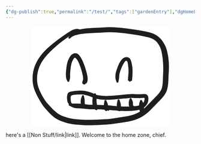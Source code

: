 ```yaml
---
{"dg-publish":true,"permalink":"/test/","tags":["gardenEntry"],"dgHomeLink":"false","dgShowFileTree":"false","dgEnableSearch":"false"}
---
```


<center><svg version="1.1" xmlns="http://www.w3.org/2000/svg" viewBox="0 0 372 270" width="372" height="270">
  <!-- svg-source:excalidraw -->
  
  <defs>
    <style class="style-fonts">
      @font-face {
        font-family: "Virgil";
        src: url("https://excalidraw.com/Virgil.woff2");
      }
      @font-face {
        font-family: "Cascadia";
        src: url("https://excalidraw.com/Cascadia.woff2");
      }
      @font-face {
        font-family: "Assistant";
        src: url("https://excalidraw.com/Assistant-Regular.woff2");
      }
    </style>
    
  </defs>
  <rect x="0" y="0" width="372" height="270" fill="#ffffff"></rect><g transform="translate(101 148) rotate(0 23 -33)" stroke="none"><path fill="#1e1e1e" d="M -2.66,0.22 Q -2.66,0.22 -4.35,-3.11 -6.05,-6.44 -6.25,-10.64 -6.45,-14.83 -6.50,-17.45 -6.56,-20.06 -6.01,-26.64 -5.46,-33.22 -4.63,-38.92 -3.80,-44.63 -2.52,-49.35 -1.23,-54.07 1.19,-59.03 3.63,-63.99 6.08,-67.24 8.53,-70.50 12.93,-72.69 17.33,-74.88 21.58,-73.72 25.82,-72.57 29.66,-67.84 33.49,-63.10 36.68,-56.39 39.87,-49.67 42.38,-42.75 44.89,-35.82 46.55,-30.24 48.21,-24.65 49.58,-19.02 50.95,-13.40 51.31,-9.17 51.67,-4.94 51.49,-2.02 51.30,0.89 50.02,3.79 48.73,6.70 47.88,6.51 47.02,6.32 46.72,6.86 46.42,7.41 46.00,7.86 45.58,8.32 45.07,8.66 44.55,9.00 43.97,9.21 43.38,9.41 42.77,9.48 42.15,9.54 41.54,9.45 40.92,9.36 40.35,9.13 39.77,8.90 39.27,8.54 38.77,8.18 38.37,7.71 37.97,7.23 37.69,6.68 37.41,6.12 37.28,5.52 37.14,4.92 37.16,4.30 37.17,3.68 37.33,3.08 37.49,2.48 38.39,-0.33 39.29,-3.14 39.39,-3.55 39.50,-3.97 39.72,-4.33 39.95,-4.68 40.28,-4.95 40.61,-5.22 41.01,-5.37 41.41,-5.51 41.83,-5.53 42.26,-5.54 42.67,-5.41 43.07,-5.29 43.42,-5.04 43.76,-4.80 44.01,-4.45 44.26,-4.11 44.39,-3.70 44.51,-3.29 44.50,-2.87 44.49,-2.45 44.35,-2.05 44.20,-1.65 43.93,-1.31 43.67,-0.98 43.31,-0.75 42.95,-0.52 42.54,-0.42 42.13,-0.32 41.71,-0.35 41.28,-0.38 40.89,-0.55 40.50,-0.72 40.18,-1.00 39.87,-1.28 39.66,-1.65 39.45,-2.02 39.37,-2.44 39.29,-2.86 39.34,-3.28 39.40,-3.70 39.59,-4.08 39.77,-4.46 40.07,-4.76 40.37,-5.06 40.75,-5.25 41.13,-5.44 41.56,-5.50 41.98,-5.56 42.39,-5.48 42.81,-5.40 43.18,-5.19 43.55,-4.98 43.84,-4.67 44.12,-4.35 44.29,-3.96 44.46,-3.57 44.49,-3.15 44.53,-2.73 44.53,-2.73 44.53,-2.73 44.60,-0.84 44.67,1.04 45.85,3.68 47.02,6.32 46.72,6.86 46.42,7.41 46.00,7.86 45.58,8.32 45.07,8.66 44.55,9.00 43.97,9.21 43.38,9.41 42.77,9.48 42.15,9.54 41.54,9.45 40.92,9.36 40.35,9.13 39.77,8.90 39.27,8.54 38.77,8.18 38.37,7.71 37.97,7.23 37.69,6.68 37.41,6.13 37.28,5.52 37.14,4.92 37.16,4.30 37.17,3.68 37.33,3.08 37.49,2.48 38.34,1.49 39.19,0.50 39.39,-1.83 39.60,-4.17 39.47,-7.47 39.34,-10.77 38.21,-16.08 37.07,-21.39 35.55,-26.67 34.04,-31.94 31.76,-38.39 29.49,-44.84 26.84,-50.66 24.19,-56.48 20.72,-59.92 17.25,-63.36 15.50,-61.11 13.75,-58.86 11.70,-54.93 9.66,-51.01 8.53,-46.99 7.41,-42.98 6.62,-37.60 5.83,-32.22 5.27,-26.25 4.72,-20.28 4.76,-17.73 4.81,-15.17 4.85,-11.26 4.90,-7.35 3.78,-3.78 2.66,-0.22 2.64,0.09 2.63,0.42 2.54,0.73 2.46,1.04 2.29,1.31 2.13,1.59 1.91,1.83 1.69,2.06 1.42,2.23 1.15,2.41 0.84,2.51 0.54,2.61 0.22,2.64 -0.10,2.66 -0.41,2.61 -0.73,2.56 -1.03,2.44 -1.32,2.31 -1.58,2.12 -1.84,1.93 -2.04,1.68 -2.25,1.43 -2.39,1.14 -2.53,0.85 -2.59,0.53 -2.66,0.22 -2.66,0.22 L -2.66,0.22 Z"></path></g><g transform="translate(232 150) rotate(0 17 -32.5)" stroke="none"><path fill="#1e1e1e" d="M -2.71,0.18 Q -2.71,0.18 -4.15,-4.05 -5.60,-8.29 -5.50,-12.97 -5.41,-17.66 -5.04,-20.64 -4.66,-23.63 -1.83,-32.46 0.99,-41.28 4.33,-48.06 7.66,-54.84 11.87,-59.69 16.09,-64.53 22.02,-65.61 27.95,-66.68 31.70,-63.15 35.44,-59.63 37.33,-51.84 39.23,-44.05 39.88,-37.15 40.52,-30.24 40.24,-23.32 39.97,-16.40 39.56,-11.50 39.16,-6.59 38.92,-4.04 38.68,-1.48 37.16,-1.90 35.64,-2.31 35.58,-2.00 35.52,-1.69 35.38,-1.40 35.25,-1.11 35.05,-0.87 34.86,-0.62 34.61,-0.43 34.35,-0.23 34.06,-0.11 33.77,0.01 33.46,0.07 33.15,0.12 32.83,0.10 32.52,0.08 32.22,-0.01 31.92,-0.11 31.65,-0.27 31.38,-0.44 31.16,-0.67 30.93,-0.89 30.77,-1.16 30.61,-1.44 30.52,-1.74 30.43,-2.04 30.41,-2.36 30.40,-2.67 30.44,-2.95 30.49,-3.23 30.68,-3.61 30.86,-3.99 31.16,-4.30 31.45,-4.60 31.83,-4.80 32.21,-4.99 32.63,-5.06 33.05,-5.12 33.47,-5.04 33.89,-4.97 34.26,-4.77 34.63,-4.56 34.92,-4.25 35.21,-3.94 35.38,-3.55 35.56,-3.16 35.60,-2.74 35.64,-2.32 35.54,-1.90 35.44,-1.49 35.22,-1.13 34.99,-0.77 34.67,-0.49 34.34,-0.22 33.94,-0.07 33.55,0.07 33.12,0.09 32.70,0.10 32.29,-0.00 31.88,-0.12 31.53,-0.37 31.18,-0.61 30.93,-0.95 30.68,-1.29 30.55,-1.70 30.42,-2.10 30.42,-2.53 30.43,-2.95 30.57,-3.35 30.71,-3.75 30.97,-4.09 31.24,-4.42 31.59,-4.66 31.94,-4.89 32.36,-5.00 32.77,-5.11 33.19,-5.08 33.61,-5.05 34.01,-4.89 34.40,-4.72 34.72,-4.44 35.04,-4.17 35.25,-3.80 35.47,-3.43 35.55,-3.02 35.64,-2.60 35.64,-2.45 35.64,-2.31 35.58,-2.00 35.52,-1.69 35.38,-1.40 35.25,-1.11 35.05,-0.87 34.86,-0.62 34.61,-0.43 34.35,-0.23 34.06,-0.11 33.77,0.01 33.46,0.07 33.15,0.12 32.84,0.10 32.52,0.08 32.22,-0.01 31.92,-0.11 31.65,-0.27 31.38,-0.44 31.16,-0.66 30.93,-0.89 30.77,-1.16 30.61,-1.44 30.52,-1.74 30.43,-2.04 30.41,-2.36 30.40,-2.67 29.12,-2.45 27.85,-2.23 27.97,-4.90 28.10,-7.58 28.55,-12.26 28.99,-16.95 29.37,-23.13 29.75,-29.30 29.23,-35.62 28.72,-41.94 27.87,-47.68 27.03,-53.42 25.07,-55.28 23.11,-57.13 20.03,-53.64 16.94,-50.15 13.92,-44.08 10.90,-38.02 8.25,-30.14 5.61,-22.25 5.26,-19.76 4.92,-17.27 4.68,-13.11 4.45,-8.95 3.58,-4.56 2.71,-0.18 2.69,0.14 2.68,0.47 2.58,0.78 2.49,1.10 2.32,1.38 2.15,1.66 1.92,1.89 1.69,2.13 1.41,2.30 1.13,2.47 0.82,2.57 0.50,2.67 0.17,2.69 -0.14,2.71 -0.47,2.66 -0.79,2.60 -1.09,2.47 -1.39,2.33 -1.65,2.13 -1.91,1.93 -2.11,1.68 -2.32,1.42 -2.45,1.12 -2.59,0.82 -2.65,0.50 -2.71,0.18 -2.71,0.18 L -2.71,0.18 Z"></path></g><g transform="translate(132 13) rotate(0 54 122)" stroke="none"><path fill="#1e1e1e" d="M 0,2.76 Q 0,2.76 -3.71,3.86 -7.42,4.95 -10.96,6.02 -14.50,7.10 -16.85,8.06 -19.21,9.03 -29.06,15.85 -38.91,22.68 -47.20,28.87 -55.49,35.07 -64.78,43.27 -74.06,51.47 -80.76,58.28 -87.47,65.09 -93.05,72.10 -98.63,79.10 -102.59,85.84 -106.54,92.58 -108.97,99.14 -111.40,105.70 -112.69,112.25 -113.99,118.80 -114.25,125.07 -114.51,131.34 -114.08,136.39 -113.65,141.45 -112.38,146.78 -111.12,152.10 -108.96,157.26 -106.81,162.42 -104.20,167.79 -101.59,173.17 -98.78,177.90 -95.98,182.63 -92.97,187.15 -89.96,191.67 -86.56,195.55 -83.16,199.44 -79.98,202.83 -76.81,206.22 -73.45,209.64 -70.09,213.06 -66.74,216.12 -63.39,219.18 -59.89,221.70 -56.38,224.22 -52.57,226.30 -48.76,228.37 -44.06,229.97 -39.35,231.57 -33.87,233.13 -28.38,234.69 -22.51,235.89 -16.63,237.08 -11.52,237.57 -6.40,238.05 0.16,238.56 6.73,239.07 14.27,239.27 21.80,239.46 30.07,239.27 38.33,239.07 47.03,238.70 55.73,238.33 64.31,237.87 72.89,237.42 79.80,236.66 86.71,235.91 95.57,234.45 104.43,232.99 112.65,231.76 120.86,230.54 126.80,229.46 132.75,228.39 138.14,226.86 143.53,225.33 148.67,223.08 153.82,220.84 158.69,218.00 163.56,215.16 167.92,211.59 172.28,208.03 176.65,203.74 181.03,199.44 184.62,195.62 188.20,191.81 192.13,187.79 196.05,183.78 200.01,179.77 203.98,175.76 206.69,172.75 209.40,169.74 211.56,166.90 213.73,164.07 215.63,160.84 217.52,157.61 218.38,154.54 219.23,151.48 219.91,147.18 220.59,142.88 220.89,137.76 221.18,132.65 221.31,127.57 221.45,122.49 221.76,116.42 222.08,110.36 222.13,104.22 222.19,98.08 221.92,91.90 221.64,85.73 221.01,78.92 220.38,72.12 219.11,64.86 217.85,57.59 216.31,51.82 214.77,46.05 211.64,40.74 208.51,35.44 205.82,32.10 203.13,28.76 199.83,26.29 196.53,23.82 192.07,21.77 187.61,19.72 181.13,18.03 174.66,16.35 165.89,14.74 157.12,13.12 147.33,11.55 137.54,9.98 128.80,8.75 120.06,7.51 109.54,6.43 99.03,5.35 90.64,4.89 82.26,4.43 73.78,4.81 65.30,5.19 56.41,5.64 47.52,6.08 39.15,6.57 30.78,7.05 22.92,7.54 15.06,8.04 8.24,8.85 1.42,9.66 -3.91,10.68 -9.24,11.70 -13.78,13.22 -18.32,14.74 -21.10,16.82 -23.88,18.90 -25.13,20.03 -26.38,21.16 -26.73,21.40 -27.08,21.64 -27.49,21.76 -27.90,21.88 -28.32,21.86 -28.75,21.84 -29.14,21.68 -29.54,21.53 -29.86,21.26 -30.19,20.99 -30.41,20.62 -30.64,20.26 -30.73,19.85 -30.83,19.43 -30.78,19.01 -30.74,18.59 -30.57,18.20 -30.39,17.81 -30.10,17.50 -29.81,17.19 -29.44,16.99 -29.06,16.79 -28.64,16.71 -28.23,16.64 -27.81,16.71 -27.39,16.77 -27.01,16.97 -26.63,17.16 -26.34,17.47 -26.04,17.78 -25.86,18.16 -25.68,18.54 -25.63,18.97 -25.58,19.39 -25.67,19.80 -25.76,20.22 -25.97,20.59 -26.19,20.95 -26.51,21.23 -26.83,21.51 -27.22,21.67 -27.62,21.83 -28.04,21.86 -28.47,21.88 -28.88,21.77 -29.29,21.66 -29.64,21.43 -29.99,21.19 -30.25,20.85 -30.51,20.52 -30.65,20.12 -30.79,19.72 -30.80,19.29 -30.80,18.87 -30.67,18.46 -30.53,18.06 -30.28,17.72 -30.03,17.38 -30.03,17.38 -30.03,17.38 -28.85,16.17 -27.68,14.96 -24.75,11.55 -21.83,8.13 -17.01,4.84 -12.19,1.55 -6.33,-0.64 -0.47,-2.83 6.87,-4.16 14.22,-5.49 22.12,-5.97 30.01,-6.46 38.43,-6.93 46.84,-7.40 55.78,-7.85 64.73,-8.30 73.86,-8.67 83.00,-9.04 91.71,-8.56 100.42,-8.08 111.18,-6.96 121.94,-5.84 130.80,-4.59 139.66,-3.34 149.62,-1.76 159.58,-0.19 168.88,1.52 178.18,3.25 185.80,5.35 193.42,7.46 199.14,10.28 204.85,13.09 209.26,16.66 213.66,20.22 216.93,24.32 220.19,28.42 224.31,35.20 228.42,41.98 230.40,48.41 232.38,54.84 233.99,62.75 235.59,70.66 236.30,77.92 237.01,85.19 237.19,91.81 237.36,98.44 237.12,104.83 236.88,111.22 236.50,117.06 236.12,122.89 235.96,128.23 235.81,133.56 235.42,139.42 235.04,145.28 234.12,150.56 233.21,155.84 231.66,160.43 230.11,165.02 227.71,168.99 225.31,172.96 222.77,176.24 220.23,179.51 217.29,182.77 214.35,186.02 210.42,189.99 206.50,193.96 202.68,197.89 198.86,201.82 195.06,205.87 191.25,209.92 186.35,214.67 181.46,219.43 176.18,223.62 170.90,227.81 165.26,231.04 159.61,234.28 153.56,236.85 147.50,239.42 141.42,241.11 135.34,242.81 129.17,243.91 122.99,245.01 114.88,246.18 106.77,247.36 97.52,248.85 88.26,250.34 80.95,251.11 73.64,251.89 64.99,252.32 56.34,252.76 47.50,253.13 38.67,253.49 30.03,253.69 21.39,253.88 13.50,253.63 5.61,253.38 -1.09,252.86 -7.81,252.33 -13.68,251.73 -19.54,251.13 -25.96,249.77 -32.38,248.42 -38.24,246.67 -44.10,244.93 -49.86,242.81 -55.61,240.69 -60.18,238.08 -64.74,235.47 -68.78,232.38 -72.81,229.28 -76.36,225.90 -79.92,222.52 -83.33,218.90 -86.75,215.28 -90.04,211.57 -93.34,207.86 -97.04,203.16 -100.74,198.46 -103.62,193.60 -106.50,188.74 -109.44,183.58 -112.38,178.42 -115.17,172.70 -117.96,166.98 -120.39,160.91 -122.83,154.85 -124.24,148.65 -125.64,142.44 -126.10,136.62 -126.55,130.79 -126.19,123.61 -125.83,116.44 -124.29,108.95 -122.75,101.46 -119.89,93.94 -117.02,86.42 -112.56,78.95 -108.11,71.49 -102.03,64.01 -95.94,56.54 -88.73,49.58 -81.51,42.62 -71.57,34.66 -61.63,26.70 -53.10,20.56 -44.56,14.43 -33.77,7.12 -22.98,-0.18 -20.07,-1.34 -17.15,-2.50 -12.33,-3.72 -7.52,-4.95 -3.76,-3.86 0,-2.76 0.33,-2.72 0.66,-2.68 0.97,-2.56 1.28,-2.45 1.56,-2.26 1.83,-2.07 2.05,-1.82 2.27,-1.57 2.43,-1.27 2.58,-0.98 2.66,-0.65 2.74,-0.33 2.74,0.00 2.74,0.33 2.66,0.65 2.58,0.98 2.43,1.27 2.27,1.57 2.05,1.82 1.83,2.07 1.56,2.26 1.28,2.45 0.97,2.56 0.66,2.68 0.33,2.72 -0.00,2.76 -0.00,2.76 L 0,2.76 Z"></path></g><g transform="translate(111 212) rotate(0 95 -11)" stroke="none"><path fill="#1e1e1e" d="M -1.06,2.48 Q -1.06,2.48 -3.26,2.02 -5.46,1.56 -8.39,-1.63 -11.32,-4.84 -12.06,-7.57 -12.80,-10.31 -13.12,-13.40 -13.45,-16.49 -13.58,-18.91 -13.72,-21.34 -12.94,-25.72 -12.16,-30.10 -10.32,-31.88 -8.47,-33.66 -5.97,-34.45 -3.48,-35.24 -0.63,-35.72 2.20,-36.20 5.71,-36.74 9.21,-37.28 12.58,-37.56 15.95,-37.83 20.30,-37.95 24.64,-38.06 28.40,-37.80 32.16,-37.55 35.73,-36.82 39.31,-36.08 42.56,-35.18 45.82,-34.28 48.93,-33.31 52.04,-32.35 54.50,-31.25 56.95,-30.16 59.64,-28.85 62.33,-27.55 64.78,-26.87 67.23,-26.19 70.48,-25.60 73.73,-25.02 77.70,-24.47 81.66,-23.93 86.05,-23.71 90.45,-23.50 95.63,-23.69 100.82,-23.88 105.60,-24.24 110.39,-24.61 115.60,-25.04 120.82,-25.48 126.19,-25.96 131.57,-26.43 136.42,-26.92 141.27,-27.41 145.91,-27.91 150.56,-28.41 154.99,-28.62 159.42,-28.83 163.51,-28.63 167.60,-28.43 170.60,-28.35 173.60,-28.27 176.02,-28.24 178.44,-28.20 180.61,-28.19 182.78,-28.18 186.42,-28.57 190.06,-28.96 193.65,-28.68 197.24,-28.40 199.16,-27.13 201.09,-25.86 202.29,-23.16 203.50,-20.46 203.46,-16.25 203.43,-12.03 203.01,-9.92 202.60,-7.81 201.73,-5.43 200.87,-3.05 199.08,-0.46 197.29,2.12 195.24,4.16 193.19,6.20 190.74,8.08 188.30,9.97 185.03,11.34 181.77,12.72 177.65,13.64 173.54,14.56 168.94,15.27 164.34,15.99 158.76,16.29 153.17,16.59 147.37,16.70 141.56,16.80 135.78,16.56 130.01,16.32 124.38,15.93 118.76,15.54 113.21,15.09 107.66,14.63 103.22,14.15 98.78,13.66 93.97,13.46 89.16,13.27 84.33,12.89 79.50,12.52 75.04,12.37 70.58,12.23 66.38,12.17 62.18,12.11 58.39,12.08 54.60,12.06 51.26,12.05 47.92,12.04 44.24,11.76 40.56,11.48 37.23,11.11 33.91,10.74 30.51,10.31 27.12,9.88 24.19,9.72 21.27,9.55 18.59,9.47 15.91,9.39 13.35,9.33 10.78,9.27 8.17,8.78 5.56,8.29 3.56,7.44 1.56,6.60 -2.63,4.64 -6.82,2.68 -7.22,2.55 -7.62,2.41 -7.96,2.16 -8.30,1.90 -8.54,1.55 -8.78,1.20 -8.89,0.79 -9.01,0.38 -8.99,-0.03 -8.96,-0.46 -8.81,-0.85 -8.65,-1.25 -8.38,-1.57 -8.10,-1.90 -7.74,-2.12 -7.37,-2.34 -6.96,-2.43 -6.54,-2.52 -6.12,-2.48 -5.70,-2.43 -5.31,-2.25 -4.93,-2.07 -4.62,-1.78 -4.31,-1.49 -4.11,-1.12 -3.91,-0.74 -3.84,-0.32 -3.77,0.09 -3.84,0.51 -3.91,0.93 -4.11,1.30 -4.30,1.68 -4.61,1.97 -4.92,2.26 -5.31,2.44 -5.69,2.62 -6.11,2.67 -6.54,2.71 -6.95,2.62 -7.37,2.53 -7.73,2.31 -8.10,2.10 -8.37,1.77 -8.65,1.45 -8.80,1.05 -8.96,0.66 -8.99,0.24 -9.01,-0.18 -8.90,-0.59 -8.78,-1.00 -8.55,-1.35 -8.31,-1.70 -7.97,-1.96 -7.63,-2.22 -7.23,-2.35 -6.83,-2.49 -6.40,-2.49 -5.98,-2.49 -5.98,-2.49 -5.98,-2.49 -1.07,-2.93 3.82,-3.37 7.39,-3.26 10.96,-3.16 13.62,-3.15 16.29,-3.14 19.17,-3.06 22.05,-2.97 25.44,-2.74 28.82,-2.51 32.16,-2.02 35.50,-1.53 38.54,-1.07 41.59,-0.62 44.78,-0.31 47.97,-0.00 51.33,0.00 54.69,0.02 58.53,0.05 62.38,0.08 66.68,0.15 70.99,0.23 75.72,0.40 80.44,0.58 85.05,0.95 89.65,1.32 94.87,1.54 100.09,1.75 104.37,2.22 108.64,2.70 114.12,3.15 119.61,3.60 125.06,4.00 130.52,4.39 135.93,4.63 141.34,4.87 146.98,4.77 152.62,4.67 157.72,4.47 162.81,4.28 167.13,3.82 171.44,3.37 176.81,2.35 182.17,1.33 184.10,0.04 186.04,-1.24 188.67,-4.00 191.30,-6.75 192.26,-10.03 193.23,-13.30 193.49,-16.04 193.75,-18.77 190.68,-18.62 187.61,-18.46 185.17,-18.16 182.73,-17.85 180.51,-17.87 178.29,-17.89 175.81,-17.93 173.32,-17.97 170.19,-18.06 167.06,-18.14 163.49,-18.34 159.92,-18.53 155.79,-18.32 151.65,-18.12 146.98,-17.62 142.30,-17.13 137.39,-16.64 132.48,-16.15 127.08,-15.67 121.69,-15.20 116.42,-14.75 111.16,-14.30 106.17,-13.93 101.18,-13.56 95.55,-13.38 89.92,-13.20 85.09,-13.46 80.27,-13.72 76.07,-14.29 71.88,-14.87 68.11,-15.56 64.34,-16.26 61.10,-17.24 57.85,-18.22 53.40,-20.32 48.96,-22.43 45.99,-23.35 43.02,-24.27 40.09,-25.10 37.16,-25.92 34.28,-26.55 31.41,-27.19 28.13,-27.43 24.84,-27.67 20.72,-27.62 16.60,-27.56 13.60,-27.43 10.59,-27.30 7.20,-26.89 3.80,-26.47 1.25,-26.07 -1.30,-25.66 -2.63,-23.72 -3.97,-21.77 -3.90,-19.54 -3.83,-17.32 -3.68,-14.87 -3.52,-12.43 -3.05,-8.72 -2.58,-5.01 -0.75,-3.75 1.06,-2.48 1.34,-2.32 1.63,-2.16 1.86,-1.93 2.10,-1.70 2.27,-1.43 2.44,-1.15 2.55,-0.84 2.65,-0.53 2.68,-0.21 2.70,0.11 2.65,0.43 2.59,0.75 2.47,1.05 2.34,1.35 2.14,1.61 1.94,1.88 1.69,2.08 1.44,2.29 1.14,2.43 0.85,2.57 0.53,2.63 0.21,2.70 -0.11,2.68 -0.44,2.67 -0.75,2.58 -1.06,2.48 -1.06,2.48 L -1.06,2.48 Z"></path></g><g transform="translate(140 189) rotate(0 0 15)" stroke="none"><path fill="#1e1e1e" d="M 2.70,0.18 Q 2.70,0.18 3.68,4.57 4.66,8.97 4.57,12.16 4.48,15.35 4.71,18.17 4.95,20.99 5.05,23.25 5.14,25.51 4.36,27.23 3.58,28.96 3.56,29.28 3.53,29.59 3.44,29.89 3.34,30.19 3.17,30.46 3.00,30.73 2.77,30.95 2.55,31.17 2.27,31.33 2.00,31.49 1.70,31.58 1.39,31.67 1.08,31.69 0.76,31.70 0.45,31.64 0.14,31.58 -0.14,31.44 -0.42,31.31 -0.67,31.11 -0.92,30.91 -1.11,30.66 -1.30,30.41 -1.43,30.12 -1.55,29.83 -1.60,29.51 -1.66,29.20 -1.32,28.26 -0.98,27.32 -0.65,27.06 -0.32,26.79 0.07,26.65 0.47,26.50 0.89,26.49 1.32,26.48 1.72,26.61 2.13,26.73 2.47,26.98 2.82,27.23 3.07,27.57 3.31,27.92 3.44,28.32 3.56,28.73 3.55,29.16 3.54,29.58 3.39,29.98 3.24,30.38 2.98,30.71 2.71,31.04 2.35,31.27 1.99,31.50 1.58,31.60 1.17,31.70 0.74,31.66 0.32,31.63 -0.06,31.46 -0.45,31.29 -0.77,31.01 -1.08,30.72 -1.29,30.35 -1.50,29.98 -1.58,29.57 -1.66,29.15 -1.60,28.73 -1.54,28.31 -1.35,27.93 -1.16,27.55 -0.86,27.25 -0.56,26.95 -0.18,26.76 0.19,26.57 0.61,26.51 1.03,26.46 1.45,26.54 1.87,26.62 2.24,26.83 2.61,27.04 2.89,27.35 3.17,27.67 3.34,28.06 3.51,28.45 3.54,28.88 3.58,29.30 3.47,29.71 3.37,30.12 3.47,29.54 3.58,28.96 3.56,29.28 3.53,29.59 3.44,29.89 3.34,30.19 3.17,30.46 3.00,30.73 2.77,30.95 2.55,31.17 2.27,31.33 2.00,31.49 1.70,31.58 1.39,31.67 1.08,31.69 0.76,31.70 0.45,31.64 0.14,31.58 -0.14,31.44 -0.42,31.31 -0.67,31.11 -0.92,30.91 -1.11,30.66 -1.30,30.41 -1.43,30.12 -1.55,29.83 -1.60,29.51 -1.66,29.20 -3.65,25.50 -5.65,21.79 -5.88,18.38 -6.12,14.97 -5.97,11.62 -5.81,8.27 -4.26,4.04 -2.70,-0.18 -2.64,-0.50 -2.58,-0.82 -2.45,-1.12 -2.31,-1.41 -2.11,-1.67 -1.90,-1.93 -1.64,-2.13 -1.39,-2.33 -1.09,-2.46 -0.79,-2.59 -0.46,-2.65 -0.14,-2.71 0.17,-2.68 0.50,-2.66 0.81,-2.56 1.12,-2.46 1.40,-2.29 1.68,-2.12 1.91,-1.89 2.14,-1.66 2.31,-1.38 2.48,-1.09 2.57,-0.78 2.67,-0.47 2.69,-0.14 2.70,0.18 2.70,0.18 L 2.70,0.18 Z"></path></g><g transform="translate(172 184) rotate(0 1 20)" stroke="none"><path fill="#1e1e1e" d="M 2.73,0.21 Q 2.73,0.21 3.75,4.04 4.77,7.88 4.44,12.12 4.11,16.36 4.33,20.08 4.56,23.80 5.16,26.83 5.76,29.86 6.18,32.41 6.61,34.97 5.82,36.26 5.03,37.55 5.36,37.83 5.68,38.10 5.90,38.47 6.12,38.83 6.21,39.25 6.30,39.66 6.25,40.09 6.20,40.51 6.03,40.89 5.85,41.28 5.55,41.59 5.26,41.90 4.88,42.09 4.51,42.29 4.09,42.36 3.67,42.43 3.25,42.36 2.83,42.29 2.46,42.09 2.08,41.89 1.79,41.58 1.50,41.27 1.32,40.89 1.14,40.50 1.10,40.08 1.05,39.65 1.14,39.24 1.24,38.82 1.46,38.46 1.68,38.10 2.00,37.82 2.33,37.55 2.72,37.39 3.12,37.24 3.54,37.21 3.96,37.19 4.37,37.31 4.78,37.42 5.13,37.66 5.49,37.90 5.74,38.24 6.00,38.58 6.13,38.98 6.27,39.38 6.27,39.81 6.27,40.23 6.13,40.63 5.99,41.04 5.74,41.37 5.48,41.71 5.13,41.95 4.77,42.19 4.36,42.30 3.95,42.41 3.53,42.39 3.10,42.37 2.71,42.21 2.32,42.05 2.32,42.05 2.32,42.05 -0.96,39.66 -4.24,37.28 -4.92,34.59 -5.60,31.91 -6.25,28.03 -6.89,24.14 -6.90,19.71 -6.90,15.29 -6.41,11.17 -5.92,7.06 -4.33,3.42 -2.73,-0.21 -2.67,-0.53 -2.60,-0.85 -2.46,-1.15 -2.32,-1.45 -2.11,-1.71 -1.90,-1.97 -1.64,-2.17 -1.38,-2.37 -1.07,-2.50 -0.77,-2.63 -0.44,-2.68 -0.12,-2.74 0.20,-2.71 0.53,-2.69 0.85,-2.58 1.16,-2.48 1.44,-2.30 1.72,-2.13 1.95,-1.89 2.18,-1.65 2.35,-1.37 2.52,-1.08 2.61,-0.76 2.70,-0.45 2.72,-0.11 2.73,0.21 2.73,0.21 L 2.73,0.21 Z"></path></g><g transform="translate(200 202) rotate(0 4 13.5)" stroke="none"><path fill="#1e1e1e" d="M 2.66,-0.33 Q 2.66,-0.33 4.69,4.08 6.72,8.50 7.00,12.34 7.28,16.18 7.58,18.64 7.88,21.10 8.90,21.62 9.91,22.14 10.02,22.44 10.13,22.74 10.17,23.05 10.20,23.37 10.16,23.68 10.12,24.00 10.01,24.29 9.89,24.59 9.71,24.85 9.53,25.10 9.29,25.31 9.05,25.52 8.77,25.66 8.49,25.81 8.18,25.88 7.87,25.96 7.56,25.95 7.24,25.95 6.93,25.87 6.63,25.79 6.35,25.65 6.07,25.50 5.83,25.28 5.60,25.07 5.42,24.81 5.24,24.55 5.93,22.72 6.62,20.90 7.03,20.81 7.45,20.72 7.87,20.77 8.29,20.82 8.68,21.00 9.06,21.18 9.37,21.47 9.68,21.77 9.87,22.15 10.07,22.52 10.14,22.94 10.20,23.36 10.13,23.78 10.06,24.20 9.86,24.57 9.66,24.95 9.35,25.24 9.04,25.53 8.65,25.70 8.26,25.88 7.84,25.92 7.42,25.97 7.00,25.87 6.59,25.78 6.23,25.56 5.86,25.34 5.59,25.01 5.32,24.69 5.16,24.29 5.01,23.90 4.99,23.47 4.97,23.05 5.08,22.64 5.20,22.23 5.44,21.88 5.68,21.53 6.02,21.27 6.36,21.02 6.76,20.89 7.17,20.75 7.59,20.75 8.02,20.76 8.42,20.89 8.82,21.03 9.16,21.29 9.49,21.55 9.73,21.90 9.97,22.26 10.08,22.67 10.19,23.08 10.16,23.50 10.14,23.93 9.98,24.32 9.82,24.71 9.54,25.04 9.27,25.36 9.59,23.75 9.91,22.14 10.02,22.44 10.13,22.74 10.17,23.05 10.20,23.37 10.16,23.68 10.12,24.00 10.01,24.29 9.89,24.59 9.71,24.84 9.53,25.10 9.29,25.31 9.05,25.52 8.77,25.66 8.49,25.81 8.18,25.88 7.87,25.96 7.56,25.95 7.24,25.95 6.93,25.87 6.63,25.79 6.35,25.65 6.07,25.50 5.83,25.28 5.60,25.07 5.42,24.81 5.24,24.55 3.56,26.31 1.88,28.06 -0.57,25.47 -3.04,22.87 -3.52,19.90 -4.01,16.93 -4.22,13.41 -4.42,9.89 -3.54,5.11 -2.66,0.33 -2.66,0.00 -2.66,-0.31 -2.59,-0.62 -2.51,-0.94 -2.36,-1.23 -2.21,-1.51 -2.00,-1.76 -1.78,-2.00 -1.52,-2.18 -1.25,-2.37 -0.95,-2.48 -0.65,-2.60 -0.33,-2.64 -0.00,-2.68 0.31,-2.64 0.63,-2.61 0.93,-2.49 1.24,-2.38 1.50,-2.19 1.77,-2.01 1.98,-1.77 2.20,-1.53 2.35,-1.24 2.50,-0.96 2.58,-0.64 2.66,-0.33 2.66,-0.33 L 2.66,-0.33 Z"></path></g><g transform="translate(235 200) rotate(0 4 14)" stroke="none"><path fill="#1e1e1e" d="M 2.66,-0.16 Q 2.66,-0.16 4.30,4.34 5.94,8.86 6.08,12.62 6.22,16.38 6.25,19.41 6.28,22.45 6.11,22.26 5.94,22.07 6.35,21.95 6.75,21.83 7.18,21.85 7.60,21.86 8.00,22.01 8.40,22.16 8.73,22.43 9.06,22.70 9.28,23.06 9.51,23.42 9.61,23.83 9.70,24.25 9.67,24.67 9.63,25.09 9.46,25.48 9.28,25.87 9.00,26.19 8.71,26.50 8.34,26.70 7.97,26.91 7.55,26.99 7.13,27.06 6.71,27.00 6.29,26.94 5.91,26.75 5.53,26.55 5.23,26.25 4.94,25.95 4.75,25.57 4.57,25.18 4.51,24.76 4.46,24.34 4.54,23.92 4.63,23.51 4.84,23.14 5.05,22.77 5.37,22.49 5.69,22.21 6.08,22.05 6.47,21.88 6.90,21.85 7.32,21.82 7.73,21.93 8.14,22.03 8.50,22.27 8.86,22.50 9.12,22.83 9.38,23.17 9.53,23.57 9.67,23.97 9.68,24.39 9.68,24.82 9.55,25.22 9.43,25.63 9.17,25.97 8.92,26.31 8.58,26.56 8.23,26.80 8.23,26.80 8.23,26.80 5.42,28.14 2.62,29.48 0.04,28.73 -2.53,27.98 -3.48,25.32 -4.43,22.67 -4.51,19.70 -4.58,16.73 -4.68,13.13 -4.79,9.53 -3.72,4.85 -2.66,0.16 -2.64,-0.15 -2.62,-0.47 -2.53,-0.78 -2.43,-1.09 -2.27,-1.36 -2.10,-1.64 -1.87,-1.87 -1.65,-2.09 -1.37,-2.26 -1.10,-2.43 -0.79,-2.53 -0.48,-2.62 -0.16,-2.64 0.15,-2.66 0.47,-2.60 0.78,-2.55 1.08,-2.42 1.37,-2.28 1.63,-2.09 1.88,-1.89 2.08,-1.63 2.28,-1.38 2.41,-1.09 2.54,-0.79 2.60,-0.48 2.66,-0.16 2.66,-0.16 L 2.66,-0.16 Z"></path></g><g transform="translate(267 197) rotate(0 4 12)" stroke="none"><path fill="#1e1e1e" d="M 2.71,-0.24 Q 2.71,-0.24 4.34,2.79 5.97,5.83 6.17,9.03 6.37,12.24 6.37,15.00 6.37,17.76 8.15,18.61 9.92,19.46 9.99,19.77 10.06,20.08 10.05,20.40 10.04,20.71 9.95,21.02 9.86,21.32 9.71,21.60 9.55,21.87 9.33,22.10 9.12,22.33 8.85,22.50 8.59,22.68 8.29,22.78 7.99,22.88 7.67,22.91 7.36,22.94 7.04,22.89 6.73,22.84 6.44,22.72 6.14,22.60 5.89,22.41 5.64,22.22 5.43,21.98 5.23,21.73 5.09,21.45 4.95,21.16 5.94,19.45 6.93,17.73 7.36,17.72 7.78,17.71 8.19,17.83 8.60,17.95 8.94,18.20 9.29,18.45 9.54,18.79 9.79,19.13 9.91,19.54 10.04,19.95 10.03,20.37 10.02,20.80 9.88,21.20 9.73,21.60 9.47,21.93 9.20,22.26 8.85,22.49 8.49,22.72 8.08,22.82 7.66,22.93 7.24,22.90 6.82,22.86 6.43,22.70 6.03,22.53 5.72,22.25 5.40,21.97 5.19,21.60 4.98,21.23 4.90,20.81 4.81,20.39 4.87,19.97 4.93,19.55 5.11,19.17 5.30,18.79 5.60,18.49 5.90,18.19 6.28,18.00 6.66,17.80 7.08,17.75 7.50,17.69 7.92,17.76 8.33,17.84 8.71,18.05 9.08,18.26 9.36,18.57 9.65,18.89 9.82,19.28 9.99,19.67 10.02,20.09 10.06,20.51 9.96,20.93 9.86,21.34 9.63,21.70 9.40,22.06 9.07,22.33 8.74,22.59 9.33,21.03 9.92,19.46 9.99,19.77 10.06,20.08 10.05,20.40 10.04,20.71 9.95,21.02 9.86,21.32 9.71,21.60 9.55,21.87 9.34,22.10 9.12,22.33 8.85,22.50 8.59,22.68 8.29,22.78 7.99,22.88 7.67,22.91 7.36,22.94 7.04,22.89 6.73,22.84 6.44,22.72 6.15,22.60 5.89,22.41 5.64,22.22 5.43,21.98 5.23,21.73 5.09,21.45 4.96,21.16 2.48,22.86 0.00,24.55 -2.26,21.34 -4.53,18.13 -4.63,15.40 -4.74,12.68 -4.78,9.75 -4.82,6.81 -3.77,3.53 -2.71,0.24 -2.70,-0.08 -2.69,-0.40 -2.60,-0.72 -2.51,-1.04 -2.35,-1.32 -2.19,-1.61 -1.96,-1.85 -1.74,-2.09 -1.46,-2.27 -1.19,-2.44 -0.88,-2.55 -0.57,-2.66 -0.24,-2.69 0.08,-2.72 0.40,-2.67 0.73,-2.62 1.03,-2.49 1.33,-2.37 1.60,-2.17 1.86,-1.98 2.07,-1.73 2.28,-1.47 2.43,-1.18 2.57,-0.88 2.64,-0.56 2.71,-0.24 2.71,-0.24 L 2.71,-0.24 Z"></path></g><g transform="translate(295 202) rotate(0 1 16.5)" stroke="none"><path fill="#1e1e1e" d="M 2.92,-0.22 Q 2.92,-0.22 4.80,3.39 6.68,7.00 7.26,10.78 7.85,14.57 7.91,18.12 7.98,21.68 7.63,24.35 7.28,27.02 5.45,30.26 3.62,33.49 3.40,33.86 3.19,34.23 2.87,34.50 2.55,34.78 2.15,34.95 1.76,35.11 1.34,35.13 0.91,35.16 0.50,35.05 0.09,34.94 -0.25,34.71 -0.61,34.48 -0.87,34.14 -1.13,33.80 -1.27,33.40 -1.41,33.00 -1.41,32.58 -1.42,32.15 -1.29,31.75 -1.16,31.34 -0.90,31.00 -0.65,30.66 -0.30,30.42 0.04,30.18 0.45,30.06 0.85,29.94 1.28,29.96 1.70,29.98 2.10,30.13 2.50,30.28 2.82,30.55 3.15,30.83 3.37,31.19 3.60,31.55 3.69,31.96 3.79,32.38 3.75,32.80 3.71,33.22 3.53,33.61 3.36,34.00 3.07,34.31 2.78,34.62 2.41,34.82 2.03,35.03 1.61,35.10 1.20,35.17 0.78,35.11 0.36,35.05 -0.01,34.85 -0.39,34.66 -0.68,34.35 -0.98,34.05 -1.16,33.66 -1.35,33.28 -1.40,32.86 -1.45,32.43 -1.36,32.02 -1.27,31.60 -1.27,31.60 -1.27,31.60 -2.39,29.47 -3.50,27.33 -4.00,24.83 -4.49,22.32 -4.78,19.13 -5.06,15.93 -5.29,11.93 -5.53,7.94 -4.22,4.08 -2.92,0.22 -2.90,-0.12 -2.89,-0.48 -2.79,-0.81 -2.69,-1.15 -2.51,-1.46 -2.33,-1.76 -2.08,-2.02 -1.84,-2.27 -1.54,-2.46 -1.24,-2.65 -0.91,-2.76 -0.57,-2.87 -0.22,-2.89 0.12,-2.92 0.47,-2.86 0.82,-2.81 1.15,-2.67 1.47,-2.53 1.75,-2.31 2.03,-2.10 2.25,-1.83 2.48,-1.55 2.63,-1.23 2.78,-0.91 2.85,-0.57 2.92,-0.22 2.92,-0.22 L 2.92,-0.22 Z"></path></g></svg></center>
  



here's a [[Non Stuff/link\|link]]. Welcome to the home zone, chief. 


